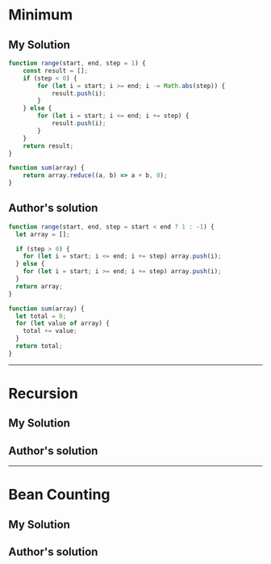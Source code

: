 # Minimum

## My Solution
```js
function range(start, end, step = 1) {
    const result = [];
    if (step < 0) {
        for (let i = start; i >= end; i -= Math.abs(step)) {
            result.push(i);
        }
    } else {
        for (let i = start; i <= end; i += step) {
            result.push(i);
        }
    }
    return result;
}

function sum(array) {
    return array.reduce((a, b) => a + b, 0);
}
```

## Author's solution
```js
function range(start, end, step = start < end ? 1 : -1) {
  let array = [];

  if (step > 0) {
    for (let i = start; i <= end; i += step) array.push(i);
  } else {
    for (let i = start; i >= end; i += step) array.push(i);
  }
  return array;
}

function sum(array) {
  let total = 0;
  for (let value of array) {
    total += value;
  }
  return total;
}
```
***

# Recursion

## My Solution

## Author's solution

***

# Bean Counting

## My Solution

## Author's solution
